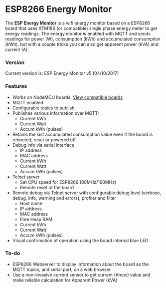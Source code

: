 # ESP8266 Energy Monitor

The **ESP Energy Monitor** is a wifi energy monitor based on a ESP8266 board that uses XTM18S (or compatible) single phase energy meter to get energy readings. The energy monitor is enabled with MQTT and sends readings for power (W), consumption (kWh) and accumulated consumption (kWh), but with a couple tricks you can also get apparent power (kVA) and current (A).

### Version
Current version is: ESP Energy Monitor v5 (04/10/2017)

### Features
+ Works on NodeMCU boards. [View compatible boards](https://github.com/jorgeassuncao/ESP8266-Energy-Monitor/wiki/Parts-List)
+ MQTT enabled
+ Configurable topics to publish
+ Publishes various information over MQTT:
  + Current kWh
  + Current Watt
  + Accum kWh (pulses)
+ Retains the last accumulated consumption value even if the board is rebooted, reset or powered off
+ Debug info via serial interface
  + IP address
  + MAC address
  + Current kWh
  + Current Watt
  + Accum kWh (pulses)
+ Telnet server
  + Set CPU speed for ESP8266 (80MHz/160MHz)
  + Remote reset of the board
+ Remote debug via Telnet server with configurable debug level (verbose, debug, info, warning and errors), profiler and filter
  + Host name
  + IP address
  + MAC address
  + Free Heap RAM
  + Current kWh
  + Current Watt
  + Accum kWh (pulses)
+ Visual confirmation of operation using the board internal blue LED


### To-do
+ ESP8266 Webserver to display information about the board as the MQTT topics, and serial port, on a web browser
+ Use a non-invasive current sensor to get current (Amps) value and make reliable calculation for Apparent Power (kVA)
